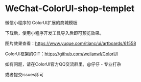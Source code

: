 # WeChat-ColorUI-shop-templet
微信小程序的 ColorUI扩展的商城模板


下载后，使用小程序开发工具导入后即可预览效果。


图片效果查看：https://www.yuque.com/itianc/ui/artboards/61558


ColorUI框架的GIT：https://github.com/weilanwl/ColorUI


如有问题，请在ColorUI官方QQ交流群里，@仔仔 - 专业打杂


或者提交issues即可


